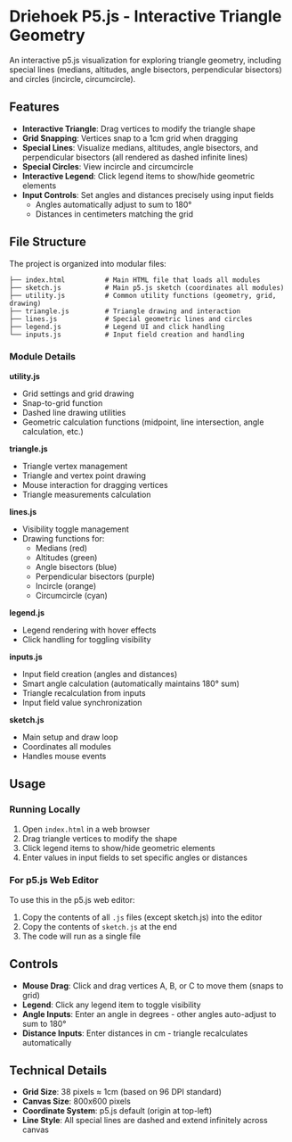 # Driehoek P5.js - Interactive Triangle Geometry

An interactive p5.js visualization for exploring triangle geometry, including special lines (medians, altitudes, angle bisectors, perpendicular bisectors) and circles (incircle, circumcircle).

## Features

- **Interactive Triangle**: Drag vertices to modify the triangle shape
- **Grid Snapping**: Vertices snap to a 1cm grid when dragging
- **Special Lines**: Visualize medians, altitudes, angle bisectors, and perpendicular bisectors (all rendered as dashed infinite lines)
- **Special Circles**: View incircle and circumcircle
- **Interactive Legend**: Click legend items to show/hide geometric elements
- **Input Controls**: Set angles and distances precisely using input fields
  - Angles automatically adjust to sum to 180°
  - Distances in centimeters matching the grid

## File Structure

The project is organized into modular files:

```
├── index.html          # Main HTML file that loads all modules
├── sketch.js           # Main p5.js sketch (coordinates all modules)
├── utility.js          # Common utility functions (geometry, grid, drawing)
├── triangle.js         # Triangle drawing and interaction
├── lines.js            # Special geometric lines and circles
├── legend.js           # Legend UI and click handling
└── inputs.js           # Input field creation and handling
```

### Module Details

**utility.js**
- Grid settings and grid drawing
- Snap-to-grid function
- Dashed line drawing utilities
- Geometric calculation functions (midpoint, line intersection, angle calculation, etc.)

**triangle.js**
- Triangle vertex management
- Triangle and vertex point drawing
- Mouse interaction for dragging vertices
- Triangle measurements calculation

**lines.js**
- Visibility toggle management
- Drawing functions for:
  - Medians (red)
  - Altitudes (green)
  - Angle bisectors (blue)
  - Perpendicular bisectors (purple)
  - Incircle (orange)
  - Circumcircle (cyan)

**legend.js**
- Legend rendering with hover effects
- Click handling for toggling visibility

**inputs.js**
- Input field creation (angles and distances)
- Smart angle calculation (automatically maintains 180° sum)
- Triangle recalculation from inputs
- Input field value synchronization

**sketch.js**
- Main setup and draw loop
- Coordinates all modules
- Handles mouse events

## Usage

### Running Locally

1. Open `index.html` in a web browser
2. Drag triangle vertices to modify the shape
3. Click legend items to show/hide geometric elements
4. Enter values in input fields to set specific angles or distances

### For p5.js Web Editor

To use this in the p5.js web editor:

1. Copy the contents of all `.js` files (except sketch.js) into the editor
2. Copy the contents of `sketch.js` at the end
3. The code will run as a single file

## Controls

- **Mouse Drag**: Click and drag vertices A, B, or C to move them (snaps to grid)
- **Legend**: Click any legend item to toggle visibility
- **Angle Inputs**: Enter an angle in degrees - other angles auto-adjust to sum to 180°
- **Distance Inputs**: Enter distances in cm - triangle recalculates automatically

## Technical Details

- **Grid Size**: 38 pixels ≈ 1cm (based on 96 DPI standard)
- **Canvas Size**: 800x600 pixels
- **Coordinate System**: p5.js default (origin at top-left)
- **Line Style**: All special lines are dashed and extend infinitely across canvas
